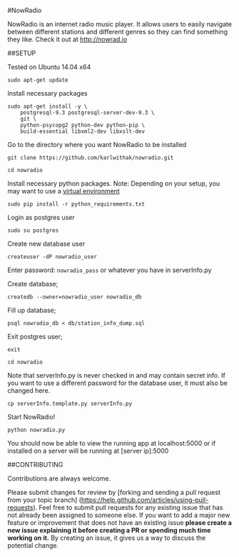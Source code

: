 #NowRadio 

NowRadio is an internet radio music player. It allows users to easily navigate between different 
stations and different genres so they can find something they like. Check it out at  http://nowrad.io

##SETUP

Tested on Ubuntu 14.04 x64

`sudo apt-get update`

Install necessary packages

```
sudo apt-get install -y \
    postgresql-9.3 postgresql-server-dev-9.3 \
    git \
    python-psycopg2 python-dev python-pip \
    build-essential libxml2-dev libxslt-dev 
```

Go to the directory where you want NowRadio to be installed

`git clone https://github.com/karlwithak/nowradio.git`

`cd nowradio`

Install necessary python packages. Note: Depending on your setup, you may want to use a 
[virtual environment](https://virtualenv.pypa.io)

`sudo pip install -r python_requirements.txt`

Login as postgres user

`sudo su postgres`

Create new database user

`createuser -dP nowradio_user`

Enter password: `nowradio_pass` or whatever you have in serverInfo.py

Create database;

`createdb --owner=nowradio_user nowradio_db`

Fill up database;

`psql nowradio_db < db/station_info_dump.sql`

Exit postgres user;

`exit`

`cd nowradio`

Note that serverInfo.py is never checked in and may contain secret info. If you want to use
a different password for the database user, it must also be changed here.

`cp serverInfo.template.py serverInfo.py`

Start NowRadio!

`python nowradio.py`


You should now be able to view the running app at localhost:5000
or if installed on a server will be running at \[server ip\]:5000

##CONTRIBUTING

Contributions are always welcome.
 
Please submit changes for review by [forking and sending a pull request from your topic branch]
(https://help.github.com/articles/using-pull-requests).
Feel free to submit pull requests for any existing issue that has not already been assigned to 
someone else. If you want to add a major new feature or improvement that does not have an existing 
issue **please create a new issue explaining it before creating a PR or spending much time working 
on it.** By creating an issue, it gives us a way to discuss the potential change.
